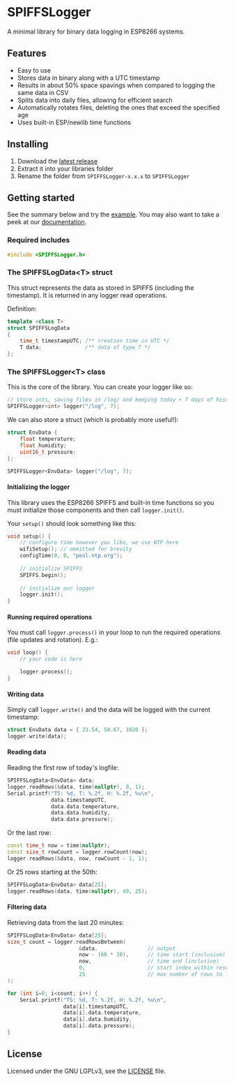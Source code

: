 # SPIFFSLogger
A minimal library for binary data logging in ESP8266 systems.

## Features

* Easy to use
* Stores data in binary along with a UTC timestamp
* Results in about 50% space spavings when compared to logging the same data in CSV
* Splits data into daily files, allowing for efficient search
* Automatically rotates files, deleting the ones that exceed the specified age
* Uses built-in ESP/newlib time functions

## Installing

1. Download the [latest release](https://github.com/bitmario/SPIFFSLogger/releases/latest)
2. Extract it into your libraries folder
3. Rename the folder from `SPIFFSLogger-x.x.x` to `SPIFFSLogger`

## Getting started

See the summary below and try the [example](examples/Basic/Basic.ino). You may also want to take a peek at our [documentation](extras/docs/api.md).

### Required includes

```cpp
#include <SPIFFSLogger.h>
```

### The SPIFFSLogData<T\> struct

This struct represents the data as stored in SPIFFS (including the timestamp). It is returned in any logger read operations.

Definition:

```cpp
template <class T>
struct SPIFFSLogData
{
    time_t timestampUTC; /** creation time in UTC */
    T data;              /** data of type T */
};
```

### The SPIFFSLogger<T\> class 

This is the core of the library. You can create your logger like so:

```cpp
// store ints, saving files in /log/ and keeping today + 7 days of history
SPIFFSLogger<int> logger("/log", 7);
```

We can also store a struct (which is probably more useful!):

```cpp
struct EnvData {
    float temperature;
    float humidity;
    uint16_t pressure;
};

SPIFFSLogger<EnvData> logger("/log", 7);
```

#### Initializing the logger

This library uses the ESP8266 SPIFFS and built-in time functions so you must initialize those components and then call `logger.init()`.

Your `setup()` should look something like this:

```cpp
void setup() {
    // configure time however you like, we use NTP here
    wifiSetup(); // ommitted for brevity
    configTime(0, 0, "pool.ntp.org");
    
    // initialize SPIFFS
    SPIFFS.begin();
    
    // initialize our logger
    logger.init();
}
```

#### Running required operations

You must call `logger.process()` in your loop to run the required operations (file updates and rotation). E.g.:

```cpp
void loop() {
    // your code is here

    logger.process();
}
```

#### Writing data

Simply call `logger.write()` and the data will be logged with the current timestamp:

```cpp
struct EnvData data = { 23.54, 50.67, 1020 };
logger.write(data);
```

#### Reading data

Reading the first row of today's logfile:

```cpp
SPIFFSLogData<EnvData> data;
logger.readRows(&data, time(nullptr), 0, 1);
Serial.printf("TS: %d, T: %.2f, H: %.2f, %u\n",
              data.timestampUTC,
              data.data.temperature,
              data.data.humidity,
              data.data.pressure);
```

Or the last row:

```cpp
const time_t now = time(nullptr);
const size_t rowCount = logger.rowCount(now);
logger.readRows(&data, now, rowCount - 1, 1);
```

Or 25 rows starting at the 50th:

```cpp
SPIFFSLogData<EnvData> data[25];
logger.readRows(data, time(nullptr), 49, 25);
```

#### Filtering data

Retrieving data from the last 20 minutes:

```cpp
SPIFFSLogData<EnvData> data[25];
size_t count = logger.readRowsBetween(
                       &data,                // output
                       now - (60 * 20),      // time start (inclusive)
                       now,                  // time end (inclusive)
                       0,                    // start index within results
                       25                    // max number of rows to fetch
);

for (int i=0; i<count; i++) {
    Serial.printf("TS: %d, T: %.2f, H: %.2f, %u\n",
                  data[i].timestampUTC,
                  data[i].data.temperature,
                  data[i].data.humidity,
                  data[i].data.pressure);
}
```

## License
Licensed under the GNU LGPLv3, see the [LICENSE](LICENSE) file.
